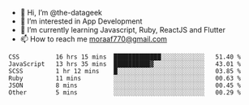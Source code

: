 - 👋 Hi, I’m @the-datageek
- 👀 I’m interested in App Development
- 🌱 I’m currently learning Javascript, Ruby, ReactJS and Flutter
- 📫 How to reach me moraaf770@gmail.com

<!---
the-datageek/the-datageek is a ✨ special ✨ repository because its `README.md` (this file) appears on your GitHub profile.
You can click the Preview link to take a look at your changes.
--->
<!--START_SECTION:waka-->

```text
CSS          16 hrs 15 mins  █████████████░░░░░░░░░░░░   51.40 %
JavaScript   13 hrs 35 mins  ██████████▓░░░░░░░░░░░░░░   43.01 %
SCSS         1 hr 12 mins    █░░░░░░░░░░░░░░░░░░░░░░░░   03.85 %
Ruby         11 mins         ░░░░░░░░░░░░░░░░░░░░░░░░░   00.63 %
JSON         8 mins          ░░░░░░░░░░░░░░░░░░░░░░░░░   00.45 %
Other        5 mins          ░░░░░░░░░░░░░░░░░░░░░░░░░   00.29 %
```

<!--END_SECTION:waka-->
